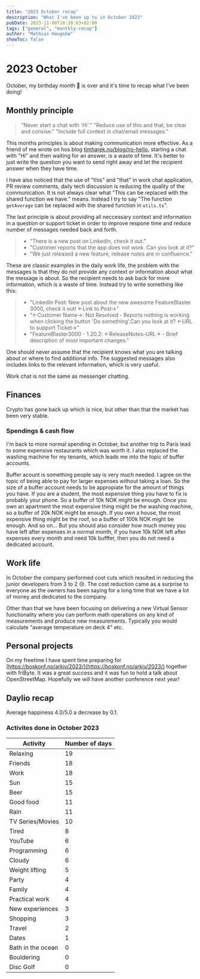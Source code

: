 ```yaml
---
title: "2023 October recap"
description: "What I've been up to in October 2023"
pubDate: 2023-11-08T10:20:03+02:00
tags: ["general", "monthly-recap"]
author: "Mathias Haugsbø"
showToc: false
---
```


# 2023 October

October, my birthday month 🎉 is over and it's time to recap what I've been doing!

## Monthly principle

> "Never start a chat with 'Hi'."
> "Reduce use of this and that, be clear and consise."
> "Include full context in chat/email messages."

This months principles is about making communication more effective.
As a friend of me wrote on hos blog [timharek.no/blog/no-hello](https://timharek.no/blog/no-hello), starting a chat with "Hi" and then waiting for an answer, is a waste of time. It's better to just write the question you want to send right away and let the recipient answer when they have time.

I have also noticed that the use of "this" and "that" in work chat application, PR review comments, daily tech discussion is reducing the quality of the communication.
It is not always clear what "This can be replaced with the shared function we have." means. Instead I try to say "The function `getAverage` can be replaced with the shared function in `utils.ts`".

The last principle is about providing all neccessary context and information in a question or support ticket in order to improve respone time and reduce number of messages needed back and forth.

> - "There is a new post on LinkedIn, check it out."
> - "Customer reports that the app does not work. Can you look at it?"
> - "We just released a new feature, release notes are in confluence."

These are classic examples in the daily work life, the problem with the messages is that they do not provide any context or information about what the message is about. So the recipient needs to ask back for more information, which is a waste of time. Instead try to write something like this:

> - "LinkedIn Post: New post about the new awesome FeatureBlaster 3000, check it out! <-Link to Post->"
> - "<-Customer Name->: Not Resolved - Reports nothing is working when clicking the button 'Do something'.Can you look at it? <-URL to support Ticket->"
> - "FeatureBlaster3000 - 1.20.2: <-ReleaseNotes-URL-> - Brief description of most important changes."

One should never assume that the recipient knows what you are talking about or where to find additional info. The suggested messages also includes links to the relevant information, which is very useful.

Work chat is not the same as messenger chatting.

## Finances

Crypto has gone back up which is nice, but other than that the market has been very stable.

### Spendings & cash flow

I'm back to more normal spending in October, but another trip to Paris lead to some expensive restaurants which was worth it. I also replaced the washing machine for my tenants, which leads me into the topic of buffer accounts.

Buffer acount is something people say is very much needed. I agree on the topic of being able to pay for larger expenses without taking a loan. So the size of a buffer account needs to be appropiate for the amount of things you have. If you are a student, the most expensive thing you have to fix is probably your phone. So a buffer of 10k NOK might be enough. Once you own an apartment the most expensive thing might be the washing machine, so a buffer of 20k NOK might be enough. If you own a house, the most expensive thing might be the roof, so a buffer of 100k NOK might be enough. And so on... But you should also consider how much money you have left after expenses in a normal month, if you have 10k NOK left after expenses every month and need 10k bufffer, then you do not need a dedicated account.

## Work life

In October the company performed cost cuts which resulted in reducing the junior developers from 3 to 2 😢. The cost reduction came as a surprise to everyone as the owners has been saying for a long time that we have a lot of money and dedicated to the company.

Other than that we have been focusing on delivering a new Virtual Sensor functionality where you can perform math operations on any kind of measurements and produce new measurements. Typically you would calculate "average temperature on deck 4" etc.

## Personal projects

On my freetime I have spent time preparing for [https://boskonf.no/arkiv/2023/](https://boskonf.no/arkiv/2023/) together with friByte. It was a great success and it was fun to hold a talk about OpenStreetMap. Hopefully we will have another conference next year!

## Daylio recap

Average happiness 4.0/5.0 a decrease by 0.1.

### Activites done in October 2023

| Activity          | Number of days |
| ----------------- | -------------- |
| Relaxing          | 19             |
| Friends           | 18             |
| Work              | 18             |
| Sun               | 15             |
| Beer              | 15             |
| Good food         | 11             |
| Rain              | 11             |
| TV Series/Movies  | 10             |
| Tired             | 8              |
| YouTube           | 6              |
| Programming       | 6              |
| Cloudy            | 6              |
| Weight lifting    | 5              |
| Party             | 4              |
| Family            | 4              |
| Practical work    | 4              |
| New experiences   | 3              |
| Shopping          | 3              |
| Travel            | 2              |
| Dates             | 1              |
| Bath in the ocean | 0              |
| Bouldering        | 0              |
| Disc Golf         | 0              |
